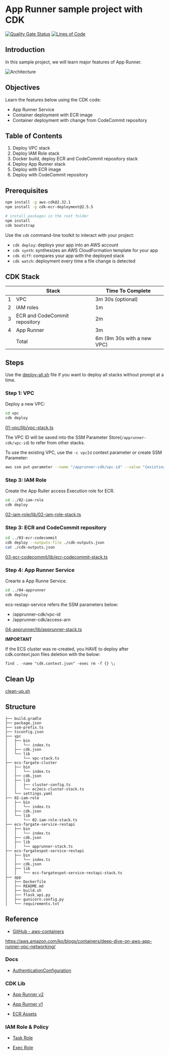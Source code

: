 # App Runner sample project with CDK

[![Quality Gate Status](https://sonarcloud.io/api/project_badges/measure?project=ContainerOnAWS_apprunner-cdk&metric=alert_status)](https://sonarcloud.io/summary/new_code?id=ContainerOnAWS_apprunner-cdk) [![Lines of Code](https://sonarcloud.io/api/project_badges/measure?project=ContainerOnAWS_apprunner-cdk&metric=ncloc)](https://sonarcloud.io/summary/new_code?id=ContainerOnAWS_apprunner-cdk)

## Introduction

In this sample project, we will learn major features of App Runner.

![Architecture](./screenshots/architecture.png?raw=true)

## Objectives

Learn the features below using the CDK code:

* App Runner Service
* Container deployment with ECR image
* Container deployment with change from CodeCommit repository

## Table of Contents

1. Deploy VPC stack
2. Deploy IAM Role stack
3. Docker build, deploy ECR and CodeCommit repository stack
4. Deploy App Runner stack
5. Deploy with ECR image
6. Deploy with CodeCommit repository

## Prerequisites

```bash
npm install -g aws-cdk@2.32.1
npm install -g cdk-ecr-deployment@2.5.5

# install packages in the root folder
npm install
cdk bootstrap
```

Use the `cdk` command-line toolkit to interact with your project:

* `cdk deploy`: deploys your app into an AWS account
* `cdk synth`: synthesizes an AWS CloudFormation template for your app
* `cdk diff`: compares your app with the deployed stack
* `cdk watch`: deployment every time a file change is detected

## CDK Stack

|   | Stack                            |  Time To Complete |
|---|----------------------------------|-------------------|
| 1 | VPC                              | 3m 30s (optional)     |
| 2 | IAM roles                        | 1m      |
| 3 | ECR and CodeCommit repository    | 2m      |
| 4 | App Runner                       | 3m      |
|   | Total                            | 6m (9m 30s with a new VPC) |

## Steps

Use the [deploy-all.sh](./deploy-all.sh) file if you want to deploy all stacks without prompt at a time.

### Step 1: VPC

Deploy a new VPC:

```bash
cd vpc
cdk deploy
```

[01-vpc/lib/vpc-stack.ts](./01-vpc/lib/vpc-stack.ts)

The VPC ID will be saved into the SSM Parameter Store(`/apprunner-cdk/vpc-id`) to refer from other stacks.

To use the existing VPC, use the `-c vpcId` context parameter or create SSM Parameter:

```bash
aws ssm put-parameter --name "/apprunner-cdk/vpc-id" --value "{existing-vpc-id}" --type String 
```

### Step 3: IAM Role

Create the App Ruller access Execution role for ECR.

```bash
cd ../02-iam-role
cdk deploy 
```

[02-iam-role/lib/02-iam-role-stack.ts](./02-iam-role/lib/02-iam-role-stack.ts)

### Step 3: ECR and CodeCommit repository

```bash
cd ../03-ecr-codecommit
cdk deploy --outputs-file ./cdk-outputs.json
cat ./cdk-outputs.json 
```

[03-ecr-codecommit/lib/ecr-codecommit-stack.ts](./03-ecr-codecommit/lib/ecr-codecommit-stack.ts)

### Step 4: App Runner Service

Crearte a App Runne Service.

```bash
cd ../04-apprunner
cdk deploy 
```

ecs-restapi-service refers the SSM parameters below:

* /apprunner-cdk/vpc-id
* /apprunner-cdk/access-arn

[04-apprunner/lib/apprunner-stack.ts](./04-apprunner/lib/apprunner-stack.ts)

**IMPORTANT**

If the ECS cluster was re-created, you HAVE to deploy after cdk.context.json files deletion with the below:

`find . -name "cdk.context.json" -exec rm -f {} \;`

## Clean Up

[clean-up.sh](./clean-up.sh)

## Structure

```text
├── build.gradle
├── package.json
├── ssm-prefix.ts
├── tsconfig.json
├── vpc
│   ├── bin
│   │   └── index.ts
│   ├── cdk.json
│   └── lib
│       └── vpc-stack.ts
├── ecs-fargate-cluster
│   ├── bin
│   │   └── index.ts
│   ├── cdk.json
│   ├── lib
│   │   ├── cluster-config.ts
│   │   └── ec2ecs-cluster-stack.ts
│   └── settings.yaml
├── 02-iam-role
│   ├── bin
│   │   └── index.ts
│   ├── cdk.json
│   └── lib
│       └── 02-iam-role-stack.ts
├── ecs-fargate-service-restapi
│   ├── bin
│   │   └── index.ts
│   ├── cdk.json
│   ├── lib
│   │   └── apprunner-stack.ts
├── ecs-fargatespot-service-restapi
│   ├── bin
│   │   └── index.ts
│   ├── cdk.json
│   ├── lib
│   │   └── ecs-fargatespot-service-restapi-stack.ts
├── app
│   ├── Dockerfile
│   ├── README.md
│   ├── build.sh
│   ├── flask_api.py
│   ├── gunicorn.config.py
│   └── requirements.txt
```

## Reference

* [GitHub - aws-containers](https://github.com/aws-containers)

https://aws.amazon.com/ko/blogs/containers/deep-dive-on-aws-app-runner-vpc-networking/

### Docs

* [AuthenticationConfiguration](https://docs.aws.amazon.com/apprunner/latest/api/API_AuthenticationConfiguration.html)

### CDK Lib

* [App Runner v2](https://docs.aws.amazon.com/cdk/api/v2/docs/aws-cdk-lib.aws_apprunner-readme.html)

* [App Runner v1](https://www.npmjs.com/package/@aws-cdk/aws-apprunner)

* [ECR Assets](https://docs.aws.amazon.com/cdk/api/v2/docs/aws-cdk-lib.aws_ecr_assets-readme.html)

### IAM Role & Policy

* [Task Role](https://docs.aws.amazon.com/AmazonECS/latest/developerguide/task-iam-roles.html)

* [Exec Role](https://docs.aws.amazon.com/AmazonECS/latest/developerguide/ecs-exec.html)
